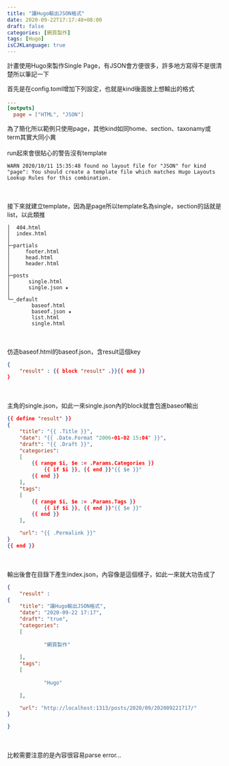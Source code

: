 ```yaml
---
title: "讓Hugo輸出JSON格式"
date: 2020-09-22T17:17:48+08:00
draft: false
categories: [網頁製作]
tags: [Hugo]
isCJKLanguage: true
---
```

計畫使用Hugo來製作Single Page，有JSON會方便很多，許多地方寫得不是很清楚所以筆記一下

<!--more-->
首先是在config.toml增加下列設定，也就是kind後面放上想輸出的格式
```:config.toml
...
[outputs]
  page = ["HTML", "JSON"]
```
為了簡化所以範例只使用page，其他kind如同home、section、taxonamy或term其實大同小異
<br></br>
run起來會很貼心的警告沒有template
```
WARN 2020/10/11 15:35:48 found no layout file for "JSON" for kind "page": You should create a template file which matches Hugo Layouts Lookup Rules for this combination.
```
<br></br>
接下來就建立template，因為是page所以template名為single，section的話就是list，以此類推
```
│  404.html
│  index.html
│
├─partials
│     footer.html
│     head.html
│     header.html
│
├─posts
│      single.html
│      single.json ★
│
└─_default
        baseof.html
        baseof.json ★
        list.html
        single.html
```
<br></br>
仿造baseof.html的baseof.json，含result這個key
```:_default/baseof.json
{
    "result" : {{ block "result" .}}{{ end }}
}
```
<br></br>
主角的single.json，如此一來single.json內的block就會包進baseof輸出
```posts/single.json
{{ define "result" }}
{
    "title": "{{ .Title }}",
    "date": "{{ .Date.Format "2006-01-02 15:04" }}",
    "draft": "{{ .Draft }}",
    "categories": 
    [
        {{ range $i, $e := .Params.Categories }}
            {{ if $i }}, {{ end }}"{{ $e }}"
        {{ end }}
    ],
    "tags":
    [
        {{ range $i, $e := .Params.Tags }}
            {{ if $i }}, {{ end }}"{{ $e }}"
        {{ end }}
    ],

    "url": "{{ .Permalink }}"
}
{{ end }}
```
<br></br>
輸出後會在目錄下產生index.json，內容像是這個樣子，如此一來就大功告成了
```:posts/202009221717/index.json
{
    "result" : 
{
    "title": "讓Hugo輸出JSON格式",
    "date": "2020-09-22 17:17",
    "draft": "true",
    "categories": 
    [
        
            "網頁製作"
        
    ],
    "tags":
    [
        
            "Hugo"
        
    ],

    "url": "http://localhost:1313/posts/2020/09/202009221717/"
}

}
```
<br></br>
比較需要注意的是內容很容易parse error…
